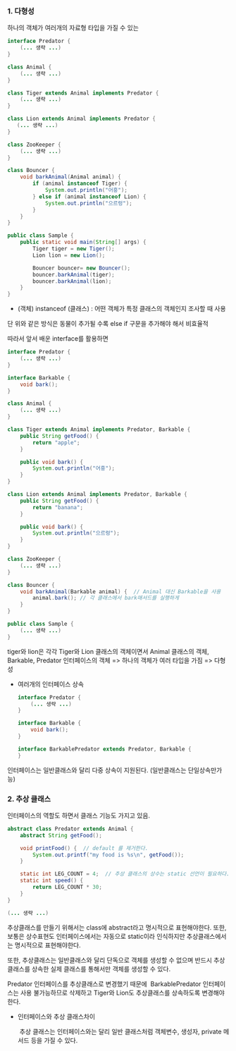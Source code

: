 ### 1. 다형성

하나의 객체가 여러개의 자료형 타입을 가질 수 있는 

```java
interface Predator {
    (... 생략 ...)
}

class Animal {
    (... 생략 ...)
}

class Tiger extends Animal implements Predator {
    (... 생략 ...)
}

class Lion extends Animal implements Predator {
   (... 생략 ...)
}

class ZooKeeper {
    (... 생략 ...)
}

class Bouncer {
    void barkAnimal(Animal animal) {
        if (animal instanceof Tiger) {
            System.out.println("어흥");
        } else if (animal instanceof Lion) {
            System.out.println("으르렁");
        }
    }
}

public class Sample {
    public static void main(String[] args) {
        Tiger tiger = new Tiger();
        Lion lion = new Lion();

        Bouncer bouncer= new Bouncer();
        bouncer.barkAnimal(tiger);
        bouncer.barkAnimal(lion);
    }
}
```

- (객체) instanceof (클래스) : 어떤 객체가 특정 클래스의 객체인지 조사할 때 사용

단 위와 같은 방식은 동물이 추가될 수록 else if 구문을 추가해야 해서 비효율적

따라서 앞서 배운 interface를 활용하면 

```java
interface Predator {
    (... 생략 ...)
}

interface Barkable {
    void bark();
}

class Animal {
    (... 생략 ...)
}

class Tiger extends Animal implements Predator, Barkable {
    public String getFood() {
        return "apple";
    }

    public void bark() {
        System.out.println("어흥");
    }
}

class Lion extends Animal implements Predator, Barkable {
    public String getFood() {
        return "banana";
    }

    public void bark() {
        System.out.println("으르렁");
    }
}

class ZooKeeper {
    (... 생략 ...)
}

class Bouncer {
    void barkAnimal(Barkable animal) {  // Animal 대신 Barkable을 사용
        animal.bark(); // 각 클래스에서 bark매서드를 실행하게 
    }
}

public class Sample {
    (... 생략 ...)
}
```

tiger와 lion은 각각 Tiger와 Lion 클래스의 객체이면서 Animal 클래스의 객체, Barkable, Predator 인터페이스의 객체 => 하나의 객체가 여러 타입을 가짐 => 다형성



- 여러개의 인터페이스 상속
  
  ```java
  interface Predator {
      (... 생략 ...)
  }
  
  interface Barkable {
      void bark();
  }
  
  interface BarkablePredator extends Predator, Barkable {
  }
  ```

인터페이스는 일반클래스와 달리 다중 상속이 지원된다. (일반클래스는 단일상속만가능)

 

### 2. 추상 클래스

인터페이스의 역할도 하면서 클래스 기능도 가지고 있음.

```java
abstract class Predator extends Animal {
    abstract String getFood();

    void printFood() {  // default 를 제거한다.
        System.out.printf("my food is %s\n", getFood());
    }

    static int LEG_COUNT = 4;  // 추상 클래스의 상수는 static 선언이 필요하다.
    static int speed() {
        return LEG_COUNT * 30;
    }
}

(... 생략 ...)
```

추상클래스를 만들기 위해서는 class에 abstract라고 명시적으로 표현해야한다. 또한, 보통은 상수표현도 인터페이스에서는 자동으로 static이라 인식하지만 추상클래스에서는 명시적으로 표현해야한다. 

또한, 추상클래스는 일반클래스와 달리 단독으로 객체를 생성할 수 없으며 반드시 추상클래스를 상속한 실제 클래스를 통해서만 객체를 생성할 수 있다. 

Predator 인터페이스를 추상클래스로 변경했기 때문에  BarkablePredator 인터페이스는 사용 불가능하므로 삭제하고 Tiger와 Lion도 추상클래스를 상속하도록 변경해야한다. 

- 인터페이스와 추상 클래스차이
  
   추상 클래스는 인터페이스와는 달리 일반 클래스처럼 객체변수, 생성자, private 메서드 등을 가질 수 있다.



